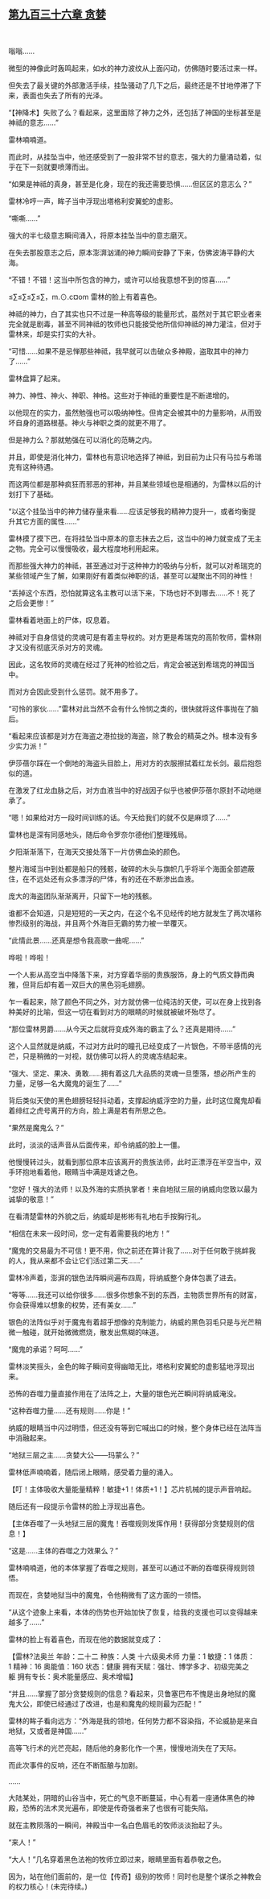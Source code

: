 ## [第九百三十六章 贪婪](https://www.xxbiquge.com/11_11222/9031728.html)
﻿

  嗡嗡……

  微型的神像此时轰鸣起来，如水的神力波纹从上面闪动，仿佛随时要活过来一样。

  但失去了最关键的外部激活手续，挂坠骚动了几下之后，最终还是不甘地停滞了下来，表面也失去了所有的光泽。

  “【神降术】失败了么？看起来，这里面除了神力之外，还包括了神国的坐标甚至是神祗的意志……”

  雷林喃喃道。

  而此时，从挂坠当中，他还感受到了一股非常不甘的意志，强大的力量涌动着，似乎在下一刻就要喷薄而出。

  “如果是神祗的真身，甚至是化身，现在的我还需要恐惧……但区区的意志么？”

  雷林冷哼一声，眸子当中浮现出塔格利安翼蛇的虚影。

  “嘶嘶……”

  强大的半七级意志瞬间涌入，将原本挂坠当中的意志磨灭。

  在失去那股意志之后，原本澎湃汹涌的神力瞬间安静了下来，仿佛波涛平静的大海。

  “不错！不错！这当中所包含的神力，或许可以给我意想不到的惊喜……”

  ≤∑≤∑≤∑≤∑，m.⊙.c¤om 雷林的脸上有着喜色。

  神祗的神力，白了其实也只不过是一种高等级的能量形式，虽然对于其它职业者来完全就是剧毒，甚至不同神祗的牧师也只能接受他所信仰神祗的神力灌注，但对于雷林来，却是实打实的大补。

  “可惜……如果不是忌惮那些神祗，我早就可以击破众多神殿，盗取其中的神力了……”

  雷林盘算了起来。

  神力、神性、神火、神职、神格。这些对于神祗的重要性是不断递增的。

  以他现在的实力，虽然勉强也可以吸纳神性。但肯定会被其中的力量影响，从而毁坏自身的道路根基。神火与神职之类的就更不用了。

  但是神力么？那就勉强在可以消化的范畴之内。

  并且，即使是消化神力，雷林也有意识地选择了神祗，到目前为止只有马拉与希瑞克有这种待遇。

  而这两位都是那种疯狂而邪恶的邪神，并且某些领域也是相通的，为雷林以后的计划打下了基础。

  “以这个挂坠当中的神力储存量来看……应该足够我的精神力提升一，或者均衡提升其它方面的属性……”

  雷林摸了摸下巴，在将挂坠当中原本的意志抹去之后，这当中的神力就变成了无主之物。完全可以慢慢吸收，最大程度地利用起来。

  而那些强大神力的神祗，甚至通过对于这种神力的吸纳与分析，就可以对希瑞克的某些领域产生了解，如果刚好有着类似神职的话，甚至可以凝聚出不同的神性！

  “丢掉这个东西，恐怕就算这名主教可以活下来，下场也好不到哪去……不！死了之后会更惨！”

  雷林看着地面上的尸体，叹息着。

  神祗对于自身信徒的灵魂可是有着主导权的。对方更是希瑞克的高阶牧师，雷林刚才又没有彻底灭杀对方的灵魂。

  因此，这名牧师的灵魂在经过了死神的检验之后，肯定会被送到希瑞克的神国当中。

  而对方会因此受到什么惩罚。就不用多了。

  “可怜的家伙……”雷林对此当然不会有什么怜悯之类的，很快就将这件事抛在了脑后。

  “看起来应该都是对方在海盗之港拉拢的海盗，除了教会的精英之外。根本没有多少实力派！”

  伊莎蓓尔踩在一个倒地的海盗头目脸上，用对方的衣服擦拭着红龙长剑。最后抱怨似的道。

  在激发了红龙血脉之后，对方血液当中的好战因子似乎也被伊莎蓓尔原封不动地继承了。

  “嗯！如果给对方一段时间训练的话。今天给我们的就不仅是麻烦了……”

  雷林也是深有同感地头，随后命令罗奈尔德他们整理残局。

  夕阳渐渐落下，在海天交接处落下一片仿佛血染的颜色。

  整片海域当中到处都是船只的残骸，破碎的木头与旗帜几乎将半个海面全部遮蔽住，在不远处还有众多漂浮的尸体，有的还在不断渗出血液。

  庞大的海盗团队渐渐离开，只留下一地的残骸。

  谁都不会知道，只是短短的一天之内，在这个名不见经传的地方就发生了两次堪称惨烈级别的海战，并且两个外海巨无霸的势力被一举覆灭。

  “此情此景……还真是想令我高歌一曲呢……”

  哗啦！哗啦！

  一个人影从高空当中降落下来，对方穿着华丽的贵族服饰，身上的气质文静而典雅，但背后却有着一双巨大的黑色羽毛翅膀。

  乍一看起来，除了颜色不同之外，对方就仿佛一位纯洁的天使，可以在身上找到各种美好的比喻，但这一切在看到对方的眼睛的时候就被破坏殆尽了。

  “那位雷林男爵……从今天之后就将变成外海的霸主了么？还真是期待……”

  这个人显然就是纳威，不过对方此时的瞳孔已经变成了一片银色，不带半感情的光芒，只是稍微的一对视，就仿佛可以将人的灵魂冻结起来。

  “强大、坚定、果决、勇敢……拥有着这几大品质的灵魂一旦堕落，想必所产生的力量，足够一名大魔鬼的诞生了……”

  背后类似天使的黑色翅膀轻轻抖动着，支撑起纳威浮空的力量，此时这位魔鬼却看着绯红之虎号离开的方向，脸上满是若有所思之色。

  “果然是魔鬼么？”

  此时，淡淡的话声音从后面传来，却令纳威的脸上一僵。

  他慢慢转过头，就看到那位原本应该离开的贵族法师，此时正漂浮在半空当中，双手环抱地看着他，眼睛当中满是戏谑之色。

  “您好！强大的法师！以及外海的实质执掌者！来自地狱三层的纳威向您致以最为诚挚的敬意！”

  在看清楚雷林的外貌之后，纳威却是彬彬有礼地右手按胸行礼。

  “相信在未来一段时间，您一定有着需要我的地方！”

  “魔鬼的交易最为不可信！更不用，你之前还在算计我了……对于任何敢于挑衅我的人，我从来都不会让它们活过第二天……”

  雷林冷声着，澎湃的银色法阵瞬间遍布四周，将纳威整个身体包裹了进去。

  “等等……我还可以给你很多……很多你想象不到的东西，主物质世界所有的财富，你会获得难以想象的权势，还有美女……”

  银色的法阵似乎对于魔鬼有着超乎想像的克制能力，纳威的黑色羽毛只是与光芒稍微一触碰，就开始微微燃烧，散发出焦糊的味道。

  “魔鬼的承诺？呵呵……”

  雷林淡笑摇头，金色的眸子瞬间变得幽暗无比，塔格利安翼蛇的虚影猛地浮现出来。

  恐怖的吞噬力量直接作用在了法阵之上，大量的银色光芒瞬间将纳威淹没。

  “这种吞噬力量……还有规则……你是！”

  纳威的眼睛当中闪过明悟，但还没有等到它喊出口的时候，整个身体已经在法阵当中消融起来。

  “地狱三层之主……贪婪大公——玛蒙么？”

  雷林低声喃喃着，随后闭上眼睛，感受着力量的涌入。

  【叮！主体吸收大量能量精粹！敏捷+1！体质+1！】芯片机械的提示声音响起。

  随后还有一段提示令雷林的脸上浮现出喜色。

  【主体吞噬了一头地狱三层的魔鬼！吞噬规则发挥作用！获得部分贪婪规则的信息！】

  “这是……主体的吞噬之力效果么？”

  雷林喃喃道，他的本体掌握了吞噬之规则，甚至可以通过不断的吞噬获得规则领悟。

  而现在，贪婪地狱当中的魔鬼，令他稍微有了这方面的一领悟。

  “从这个迹象上来看，本体的伤势也开始加快了恢复，给我的支援也可以变得越来越多了……”

  雷林的脸上有着喜色，而现在他的数据就变成了：

  【雷林?法奥兰 年龄：二十二 种族：人类 十六级奥术师 力量：1 敏捷：1 体质：1 精神：16 奥能值：160 状态：健康 拥有天赋：强壮、博学多才、初级完美之躯 拥有专长：奥术能量感应、奥术增幅】

  “并且……掌握了部分贪婪规则的信息？看起来，贝鲁塞巴布不愧是出身地狱的魔鬼大公，即使已经通过了改进，也是和魔鬼的规则最为匹配！”

  雷林的眸子看向远方：“外海是我的领地，任何势力都不容染指，不论威胁是来自地狱，又或者是神国……”

  高等飞行术的光芒亮起，随后他的身影化作一个黑，慢慢地消失在了天际。

  而此次事件的反响，还在不断酝酿与加剧。

  ……

  大陆某处，阴暗的山谷当中，死亡的气息不断蔓延，中心有着一座通体黑色的神殿，恐怖的法术灵光遍布，即使是传奇强者来了也很有可能失陷。

  就在主教陨落的一瞬间，神殿当中一名白色眉毛的牧师淡淡抬起了头。

  “来人！”

  “大人！”几名穿着黑色法袍的牧师立即过来，眼睛里面有着恭敬之色。

  因为，站在他们面前的，是一位【传奇】级别的牧师！同时也是整个谋杀之神教会的权力核心！(未完待续。)
